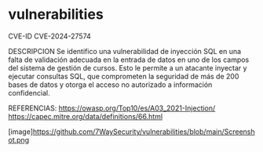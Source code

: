 # vulnerabilities

CVE-ID
CVE-2024-27574

DESCRIPCION
Se identifico una vulnerabilidad de inyección SQL en una falta de validación adecuada en la entrada de datos en uno de los campos del sistema de gestión de cursos. Esto le permite a un atacante inyectar y ejecutar consultas SQL, que comprometen la seguridad de más de 200 bases de datos y otorga el acceso no autorizado a información confidencial.

REFERENCIAS:
https://owasp.org/Top10/es/A03_2021-Injection/ 
https://capec.mitre.org/data/definitions/66.html 


[image]https://github.com/7WaySecurity/vulnerabilities/blob/main/Screenshot.png
